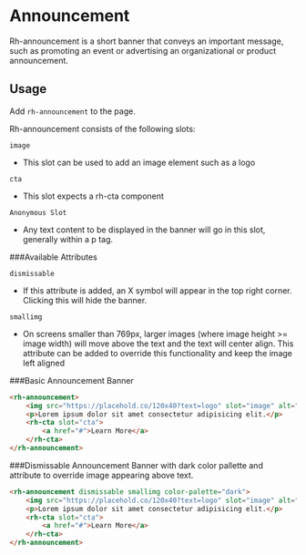 # Announcement
Rh-announcement is a short banner that conveys an important message, such as promoting an event or advertising an organizational or product announcement.

## Usage
Add `rh-announcement` to the page.

Rh-announcement consists of the following slots: 

`image`

- This slot can be used to add an image element such as a logo 

`cta`

- This slot expects a rh-cta component

`Anonymous Slot`

- Any text content to be displayed in the banner will go in this slot, generally within a p tag.


###Available Attributes

`dismissable`

- If this attribute is added, an X symbol will appear in the top right corner. Clicking this will hide the banner.

`smallimg`

- On screens smaller than 769px, larger images (where image height >= image width) will move above the text and the text will center align. This attribute can be added to override this functionality and keep the image left aligned

###Basic Announcement Banner

```html
<rh-announcement>
    <img src="https://placehold.co/120x40?text=logo" slot="image" alt="LOGO" width="120" height="40">
    <p>Lorem ipsum dolor sit amet consectetur adipisicing elit.</p>
    <rh-cta slot="cta">
        <a href="#">Learn More</a>
    </rh-cta>
</rh-announcement>
```

###Dismissable Announcement Banner with dark color pallette and attribute to override image appearing above text.

```html
<rh-announcement dismissable smallimg color-palette="dark">
    <img src="https://placehold.co/120x40?text=logo" slot="image" alt="LOGO" width="120" height="40">
    <p>Lorem ipsum dolor sit amet consectetur adipisicing elit.</p>
    <rh-cta slot="cta">
        <a href="#">Learn More</a>
    </rh-cta>
</rh-announcement>
```
